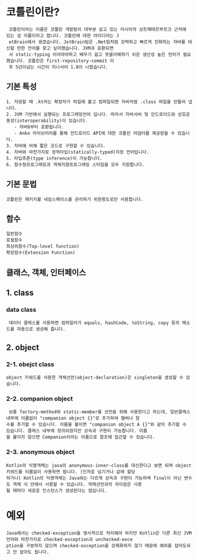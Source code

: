 # 코틀린이란?
     코틀린이라는 이름은 코틀린 개발팀이 대부분 살고 있는 러시아의 상트페테르부르크 근처에 있는 섬 이름이라고 합니다. 코틀린에 대한 아이디어는 J
     etBrain에서 생겼습니다. JetBrain팀은 .Net팀처럼 강력하고 빠르게 진화하는 자바를 대신할 만한 언어를 찾고 싶어했습니다. JVM과 호환되면
     서 static-typing 이어야야하고 배우기 쉽고 뜻을이해하기 쉬운 생산성 높은 언어가 필요했습니다. 코틀린은 first-repository-commit 이
     후 5년이넘는 시간이 지나서야 1.0이 나왔습니다.

## 기본 특성
    1. 저장할 때 .kt라는 확장자가 파일에 붙고 컴파일되면 자바처럼 .class 파일을 만들어 냅니다.
    2. JVM 기반에서 실행되는 프로그래밍언어 입니다. 따라서 자바서버 및 안드로이드와 상호운용성(interoperability)이 있습니다.
       - 자바6부터 호환됩니다.
       - Anko 라이브러리를 통해 안드로이드 API에 대한 코틀린 어댑터를 제공받을 수 있습니다.
    3. 자바에 비해 짧은 코드로 구현할 수 있습니다.
    4. 자바와 마찬가지로 정적타입(statically-typed)지정 언어입니다.
    5. 타입추론(type inference)이 가능합니다.
    6. 함수형프로그래밍과 객체지향프로그래밍 스타일을 모두 지원합니다.

## 기본 문법
    코틀린은 패키지를 네임스페이스를 관리하기 위한용도로만 사용합니다.

## 함수
    일반함수
    로컬함수
    최상위함수(Top-level function)
    확장함수(Extension Function)
    
## 클래스, 객체, 인터페이스

## 1. class

### data class
     데이터 클래스를 사용하면 컴파일러가 equals, hashCode, toString, copy 등의 메소드를 자동으로 생성해 줍니다.

## 2. object 

### 2-1. obejct class
    object 키워드를 사용한 객체선언(object-declaration)은 singleton을 생성할 수 있습니다.

### 2-2. companion object
     보통 factory-method와 static-member를 선언을 위해 사용한다고 하는데, 일반클래스 내부에 이름없이 "companion object {}"로 추가하여 멤버나 함
    수를 추가할 수 있습니다. 이름을 붙이면 "companion object A {}"와 같이 추가할 수 있습니다. 클래스 내부에 정의되었지만 상속과 구현이 가능합니다. 이름
    을 붙이지 않으면 Companion이라는 이름으로 참조에 접근할 수 있습니다.

### 2-3. anonymous object
    Kotlin의 익명객체는 java의 anonymous-inner-class를 대신한다고 보면 되며 object 키워드를 이름없이 사용하면 됩니다. (인자로 넘기거나 값에 할당
    하거나) Kotlin의 익명객체는 Java와는 다르게 상속과 구현이 가능하며 final이 아닌 변수도 객체 식 안에서 사용할 수 있습니다. 객체선언과의 차이점은 사용
    될 때마다 새로운 인스턴스가 생성된다는 점입니다. 

# 예외
    Java에서는 checked-exception을 명시적으로 처리해야 하지만 Kotlin은 다른 최신 JVM 언어와 마찬가지로 checked-exception과 unchecked-exce
    ption을 구분하지 않으며 checked-exception을 강제화하지 않기 때문에 예외를 잡아도되고 안 잡아도 됩니다.
    
    
    
    